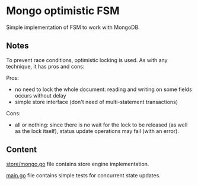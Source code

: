 # Mongo optimistic FSM

Simple implementation of FSM to work with MongoDB.

## Notes

To prevent race conditions, optimistic locking is used. As with any technique, it has pros and cons:

Pros:
- no need to lock the whole document: reading and writing on some fields occurs without delay
- simple store interface (don't need of multi-statement transactions)

Cons:
- all or nothing: since there is no wait for the lock to be released (as well as the lock itself), status update operations may fail (with an error).

## Content

[store/mongo.go](store/mongo.go) file contains store engine implementation.

[main.go](main.go) file contains simple tests for concurrent state updates.
